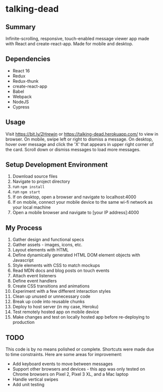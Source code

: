 # talking-dead

## Summary

Infinite-scrolling, responsive, touch-enabled message viewer app made with React and create-react-app. Made for mobile and desktop.

## Dependencies

* React 16
* Redux
* Redux-thunk
* create-react-app
* Babel
* Webpack
* NodeJS
* Cypress

## Usage

Visit https://bit.ly/2Hrewjn or https://talking-dead.herokuapp.com/ to view in browser.
On mobile, swipe left or right to dismiss a message.
On desktop, hover over message and click the 'X' that appears in upper right corner of the card.
Scroll down or dismiss messages to load more messages.

## Setup Development Environment

1. Download source files
2. Navigate to project directory
3. run `npm install`
4. run `npm start`
7. If on desktop, open a browser and navigate to localhost:4000
8. If on mobile, connect your mobile device to the same wi-fi network as your local machine
9. Open a mobile browser and navigate to [your IP address]:4000

## My Process

1. Gather design and functional specs
2. Gather assets - images, icons, etc.
3. Layout elements with HTML
4. Define dynamically generated HTML DOM element objects with Javascript
5. Style elements with CSS to match mockups
6. Read MDN docs and blog posts on touch events
7. Attach event listeners
8. Define event handlers
9. Create CSS transitions and animations
10. Experiment with a few different interaction styles
11. Clean up unused or unnecessary code
12. Break up code into reusable chunks
13. Deploy to host server (in my case, Heroku)
14. Test remotely hosted app on mobile device
15. Make changes and test on locally hosted app before re-deploying to production

## TODO

This code is by no means polished or complete. Shortcuts were made due to time constraints.
Here are some areas for improvement:

* Add keyboard events to move between messages
* Support other browsers and devices - this app was only tested on Chrome browsers on Pixel 2, Pixel 3 XL, and a Mac laptop
* Handle vertical swipes
* Add unit testing
